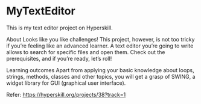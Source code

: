 # MyTextEditor
This is my text editor project on Hyperskill.

About
Looks like you like challenges! This project, however, is not too tricky if you’re feeling like an advanced learner. 
A text editor you’re going to write allows to search for specific files and open them. Check out the prerequisites, and if you’re ready, let’s roll!

Learning outcomes
Apart from applying your basic knowledge about loops, strings, methods, classes and other topics, you will get a grasp of SWING, a widget library for GUI (graphical user interface).

Refer: https://hyperskill.org/projects/38?track=1
